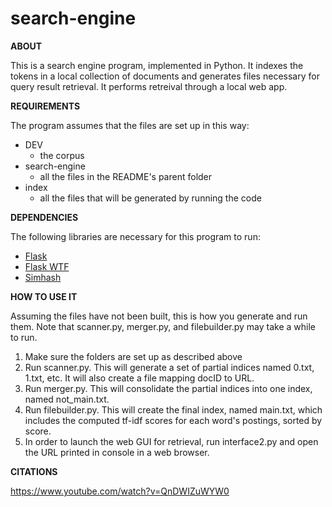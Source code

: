 # search-engine
**ABOUT**

This is a search engine program, implemented in Python. It indexes the tokens in a local collection of documents and generates files necessary for query result retrieval. It performs retreival through a local web app.

**REQUIREMENTS**

The program assumes that the files are set up in this way:
* DEV
  * the corpus
* search-engine
  * all the files in the README's parent folder
* index
  * all the files that will be generated by running the code

**DEPENDENCIES**

The following libraries are necessary for this program to run:
* [Flask](https://palletsprojects.com/p/flask/)
* [Flask WTF](https://flask-wtf.readthedocs.io/en/stable/)
* [Simhash](https://leons.im/posts/a-python-implementation-of-simhash-algorithm/)

**HOW TO USE IT**

Assuming the files have not been built, this is how you generate and run them. Note that scanner.py, merger.py, and filebuilder.py may take a while to run.
1. Make sure the folders are set up as described above
1. Run scanner.py. This will generate a set of partial indices named 0.txt, 1.txt, etc. It will also create a file mapping docID to URL.
1. Run merger.py. This will consolidate the partial indices into one index, named not_main.txt.
1. Run filebuilder.py. This will create the final index, named main.txt, which includes the computed tf-idf scores for each word's postings, sorted by score.
1. In order to launch the web GUI for retrieval, run interface2.py and open the URL printed in console in a web browser.

**CITATIONS**

https://www.youtube.com/watch?v=QnDWIZuWYW0
